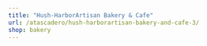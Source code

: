 ```yaml
---
title: "Hush-HarborArtisan Bakery & Cafe"
url: /atascadero/hush-harborartisan-bakery-and-cafe-3/
shop: bakery
---
```

